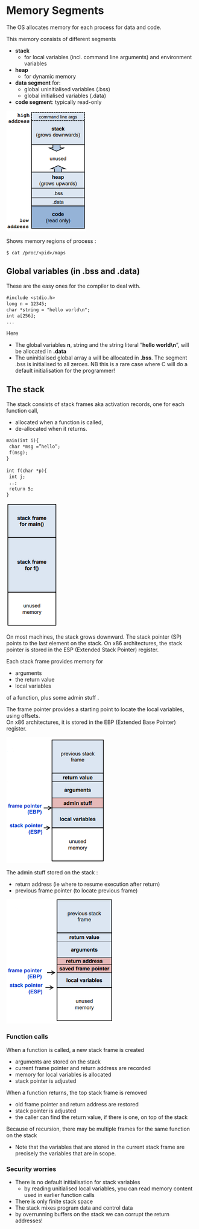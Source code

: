 # Memory Segments

The OS allocates memory for each process for data and code.

This memory consists of different segments
* **stack** 
  * for local variables (incl. command line arguments) and environment variables
* **heap**
  * for dynamic memory
* **data segment** for:
  * global uninitialised variables (.bss)
  * global initialised variables (.data)
* **code segment**: typically read-only

![memory segments](./img/memory_segments.png)

Shows memory regions of process <pid>:
```
$ cat /proc/<pid>/maps
```
 
 
## Global variables (in .bss and .data)

These are the easy ones for the compiler to deal with.

```
#include <stdio.h>
long n = 12345;
char *string = "hello world\n";
int a[256];
...
```
Here
* The global variables **n**, string and the string literal ”**hello world\n**”, will be allocated in **.data**
* The uninitialised global array a will be allocated in **.bss**. The segment .bss is initialised to all zeroes. NB this is a rare case where C will do a default initialisation for the programmer!
  
## The stack
 
The stack consists of stack frames aka activation records, one for each function call,
* allocated when a function is called,
* de-allocated when it returns.
 
```
main(int i){
 char *msg =”hello”;
 f(msg);
}
 
int f(char *p){
 int j;
 ..;
 return 5;
}
```

![stack frames](./img/stack_frames.png)

On most machines, the stack grows downward. The stack pointer (SP) points to the last element on the stack. On x86 architectures, the stack pointer is stored in the ESP (Extended Stack Pointer) register.
 
Each stack frame provides memory for
* arguments
* the return value
* local variables
 
of a function, plus some admin stuff .
 
The frame pointer provides a starting point to locate the local variables, using offsets.\
On x86 architectures, it is stored in the EBP (Extended Base Pointer) register.
 
![stack argumests retval localval](./img/the_stack_arg_retval_localval.png)
 
The admin stuff stored on the stack :
* return address (ie where to resume execution after return)
* previous frame pointer (to locate previous frame)
 
![the stack retaddr savedfrpointer](./img/the_stack_retaddr_savedfrpointer.png)
 
### Function calls
When a function is called, a new stack frame is created
 * arguments are stored on the stack
 * current frame pointer and return address are recorded
 * memory for local variables is allocated
 * stack pointer is adjusted

When a function returns, the top stack frame is removed
 * old frame pointer and return address are restored
 * stack pointer is adjusted
 * the caller can find the return value, if there is one, on top of the stack
 
Because of recursion, there may be multiple frames for the same function on the stack
* Note that the variables that are stored in the current stack frame are precisely the variables that are in scope.
 
### Security worries
* There is no default initialisation for stack variables
  * by reading unitialised local variables, you can read memory content used in earlier function calls 
* There is only finite stack space
* The stack mixes program data and control data
 * by overrunning buffers on the stack we can corrupt the return
addresses! 
